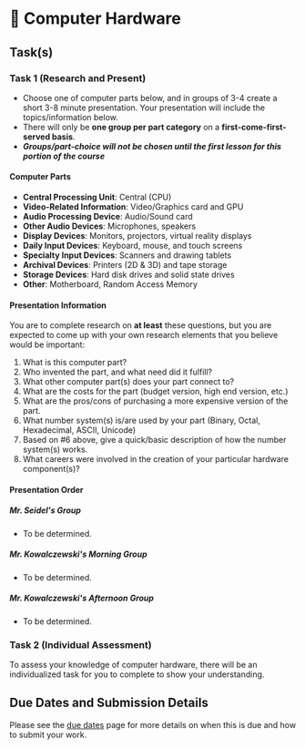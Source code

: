 # &#x1F4D7; Computer Hardware

## Task(s)

### Task 1 (Research and Present)

* Choose one of computer parts below, and in groups of 3-4 create a short 3-8 minute presentation.  Your presentation will include the topics/information below.
* There will only be **one group per part category** on a **first-come-first-served basis**.
* **_Groups/part-choice will not be chosen until the first lesson for this portion of the course_**

#### Computer Parts

* **Central Processing Unit**: Central (CPU)
* **Video-Related Information**: Video/Graphics card and GPU
* **Audio Processing Device**: Audio/Sound card
* **Other Audio Devices**: Microphones, speakers
* **Display Devices**: Monitors, projectors, virtual reality displays
* **Daily Input Devices**: Keyboard, mouse, and touch screens
* **Specialty Input Devices**: Scanners and drawing tablets
* **Archival Devices**: Printers (2D & 3D) and tape storage
* **Storage Devices**: Hard disk drives and solid state drives
* **Other**: Motherboard, Random Access Memory

#### Presentation Information

You are to complete research on **at least** these questions, but you are expected to come up with your own research elements that you believe would be important:

1. What is this computer part?
2. Who invented the part, and what need did it fulfill?
3. What other computer part(s) does your part connect to?
4. What are the costs for the part (budget version, high end version, etc.)
5. What are the pros/cons of purchasing a more expensive version of the part.
6. What number system(s) is/are used by your part (Binary, Octal, Hexadecimal, ASCII, Unicode)
7. Based on #6 above, give a quick/basic description of how the number system(s) works.
8. What careers were involved in the creation of your particular hardware component(s)?

#### Presentation Order

##### Mr. Seidel's Group
* To be determined.

##### Mr. Kowalczewski's Morning Group
* To be determined.

##### Mr. Kowalczewski's Afternoon Group
* To be determined.

### Task 2 (Individual Assessment)

To assess your knowledge of computer hardware, there will be an individualized task for you to complete to show your understanding.

## Due Dates and Submission Details

Please see the [due dates](./Due-Dates-and-Submission-Details) page for more details on when this is due and how to submit your work.